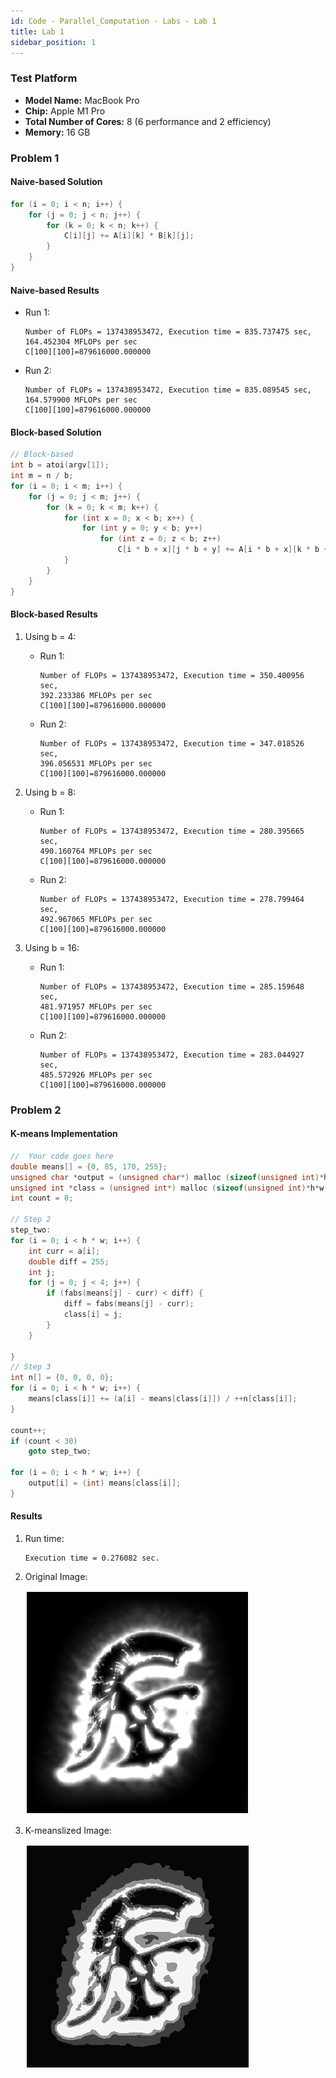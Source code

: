 ```yaml
---
id: Code - Parallel_Computation - Labs - Lab 1
title: Lab 1
sidebar_position: 1
---
```


### Test Platform

- **Model Name:** MacBook Pro
- **Chip:**	Apple M1 Pro
- **Total Number of Cores:** 8 (6 performance and 2 efficiency)
- **Memory:** 16 GB

### Problem 1

#### Naive-based Solution

```c
for (i = 0; i < n; i++) {
    for (j = 0; j < n; j++) {
        for (k = 0; k < n; k++) {
            C[i][j] += A[i][k] * B[k][j];
        }
    }
}
```

#### Naive-based Results

- Run 1:
    ```
    Number of FLOPs = 137438953472, Execution time = 835.737475 sec,
    164.452304 MFLOPs per sec
    C[100][100]=879616000.000000
    ```
- Run 2:
    ```
    Number of FLOPs = 137438953472, Execution time = 835.089545 sec,
    164.579900 MFLOPs per sec
    C[100][100]=879616000.000000
    ```

#### Block-based Solution

```c
// Block-based
int b = atoi(argv[1]);
int m = n / b;
for (i = 0; i < m; i++) {
    for (j = 0; j < m; j++) {
        for (k = 0; k < m; k++) {
            for (int x = 0; x < b; x++) {
                for (int y = 0; y < b; y++)
                    for (int z = 0; z < b; z++)
                        C[i * b + x][j * b + y] += A[i * b + x][k * b + z] * B[k * b + z][j * b + y];
            }
        }
    }
}
```

#### Block-based Results

1. Using b = 4:
    - Run 1:
        ```
        Number of FLOPs = 137438953472, Execution time = 350.400956 sec,
        392.233386 MFLOPs per sec
        C[100][100]=879616000.000000
        ```
    - Run 2:
        ```
        Number of FLOPs = 137438953472, Execution time = 347.018526 sec,
        396.056531 MFLOPs per sec
        C[100][100]=879616000.000000
        ```

2. Using b = 8:
    - Run 1:
        ```
        Number of FLOPs = 137438953472, Execution time = 280.395665 sec,
        490.160764 MFLOPs per sec
        C[100][100]=879616000.000000
        ```
    - Run 2:
        ```
        Number of FLOPs = 137438953472, Execution time = 278.799464 sec,
        492.967065 MFLOPs per sec
        C[100][100]=879616000.000000
        ```

3. Using b = 16:
    - Run 1:
        ```
        Number of FLOPs = 137438953472, Execution time = 285.159648 sec,
        481.971957 MFLOPs per sec
        C[100][100]=879616000.000000
        ```
    - Run 2:
        ```
        Number of FLOPs = 137438953472, Execution time = 283.044927 sec,
        485.572926 MFLOPs per sec
        C[100][100]=879616000.000000
        ```

### Problem 2

#### K-means Implementation
```c
//  Your code goes here
double means[] = {0, 85, 170, 255};
unsigned char *output = (unsigned char*) malloc (sizeof(unsigned int)*h*w);
unsigned int *class = (unsigned int*) malloc (sizeof(unsigned int)*h*w);
int count = 0;

// Step 2
step_two:
for (i = 0; i < h * w; i++) {
    int curr = a[i];
    double diff = 255;
    int j;
    for (j = 0; j < 4; j++) {
        if (fabs(means[j] - curr) < diff) {
            diff = fabs(means[j] - curr);
            class[i] = j;
        }
    }
    
}
// Step 3
int n[] = {0, 0, 0, 0};
for (i = 0; i < h * w; i++) {
    means[class[i]] += (a[i] - means[class[i]]) / ++n[class[i]];
}

count++;
if (count < 30)
    goto step_two;

for (i = 0; i < h * w; i++) {
    output[i] = (int) means[class[i]];
}
```

#### Results

1. Run time:
    ```
    Execution time = 0.276082 sec.
    ```

2. Original Image:

    ![](/img/code_img/Parallel/k-means-orig.png)

3. K-meanslized Image:

    ![](/img/code_img/Parallel/k-means.png)